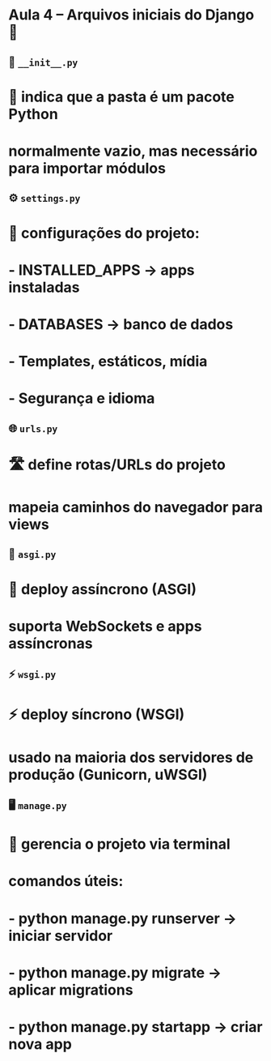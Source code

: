 # Aula 4 – Arquivos iniciais do Django 🚀

## 📁 `__init__.py`

# 📝 indica que a pasta é um pacote Python

# normalmente vazio, mas necessário para importar módulos

## ⚙️ `settings.py`

# 🔧 configurações do projeto:

# - INSTALLED_APPS → apps instaladas

# - DATABASES → banco de dados

# - Templates, estáticos, mídia

# - Segurança e idioma

## 🌐 `urls.py`

# 🛣️ define rotas/URLs do projeto

# mapeia caminhos do navegador para views

## 🔄 `asgi.py`

# 🚀 deploy assíncrono (ASGI)

# suporta WebSockets e apps assíncronas

## ⚡ `wsgi.py`

# ⚡ deploy síncrono (WSGI)

# usado na maioria dos servidores de produção (Gunicorn, uWSGI)

## 🖥️ `manage.py`

# 📌 gerencia o projeto via terminal

# comandos úteis:

# - python manage.py runserver → iniciar servidor

# - python manage.py migrate → aplicar migrations

# - python manage.py startapp → criar nova app
